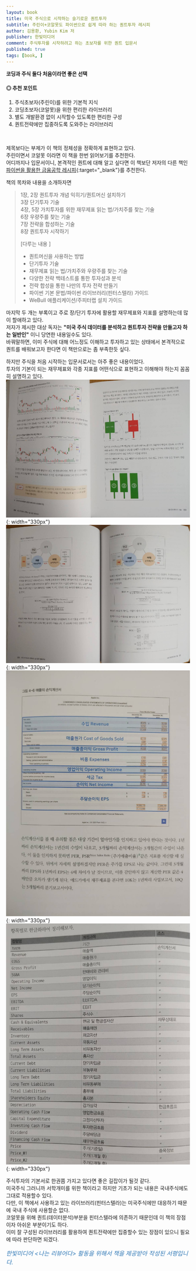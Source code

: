```yaml
---
layout: book
title: 미국 주식으로 시작하는 슬기로운 퀀트투자
subtitle: 주린이+코알못도 파이썬으로 쉽게 따라 하는 퀀트투자 레시피
author: 김용환, Yubin Kim 저
publisher: 한빛미디어
comment: 주식투자를 시작하려고 하는 초보자를 위한 퀀트 입문서
published: true
tags: [book, ]
---
```


**코딩과 주식 둘다 처음이라면 좋은 선택**

#### ◎ 추천 포인트
1. 주식초보자(주린이)를 위한 기본적 지식
2. 코딩초보자(코알못)을 위한 편리한 라이브러리
3. 별도 개발환경 없이 시작할수 있도록한 편리한 구성
4. 퀀트전략에만 집중하도록 도와주는 라이브러리

<br>

제목보다는 부제가 이 책의 정체성을 정확하게 표현하고 있다.  
주린이면서 코알못 이라면 이 책을 한번 읽어보기를 추천한다.  
어디까지나 입문서이니, 본격적인 퀀트에 대해 알고 싶다면 이 책보단 저자의 다른 책인 [파이썬을 활용한 금융공학 레시피](https://www.hanbit.co.kr/store/books/look.php?p_code=B3298114751){:target="_blank"}를 추천한다.


책의 목차와 내용을 소개하자면  

>1장, 2장 퀀트투자 개념 익히기/퀀트머신 설치하기  
>3장 단기투자 기술  
>4장, 5장 가치투자를 위한 재무제표 읽는 법/가치주를 찾는 기술  
>6장 우량주를 찾는 기술  
>7장 전략을 합성하는 기술  
>8장 퀀트투자 시작하기
>
>[다루는 내용 ]
>- 퀀트머신을 사용하는 방법
>- 단기투자 기술
>- 재무제표 읽는 법/가치주와 우량주를 찾는 기술
>- 다양한 전략 백테스트를 통한 투자성과 분석
>- 전략 합성을 통한 나만의 투자 전략 만들기
>- 파이썬 기본 문법/파이썬 라이브러리(핀터스텔라) 가이드
>- WeBull 애플리케이션/주피터랩 설치 가이드  
  
마지막 두 개는 부록이고 주로 장/단기 투자에 활용할 재무제표와 지표를 설명하는데 많이 할애하고 있다.  
저자가 제시한 대상 독자는 **"미국 주식 데이터를 분석하고 퀀트투자 전략을 만들고자 하는 일반인"** 이니 당연한 내용일수도 있다.   
바꿔말하면, 이미 주식에 대해 어느정도 이해하고 투자하고 있는 상태에서 본격적으로 퀀트를 배워보고자 한다면 이 책만으로는 좀 부족한듯 싶다.  

하지만 주식을 처음 시작하는 입문서로서는 아주 좋은 내용이었다.  
투자의 기본이 되는 재무제표와 각종 지표를 어떤식으로 표현하고 이해해야 하는지 꼼꼼히 설명하고 있다.  
![1](../../img/2021-10-23-미국%20주식으로%20시작하는%20슬기로운%20퀀트투자/1.jpg){: width="330px"}
![1](../../img/2021-10-23-미국%20주식으로%20시작하는%20슬기로운%20퀀트투자/2.jpg){: width="330px"}
![1](../../img/2021-10-23-미국%20주식으로%20시작하는%20슬기로운%20퀀트투자/3.jpg){: width="330px"}
![1](../../img/2021-10-23-미국%20주식으로%20시작하는%20슬기로운%20퀀트투자/6.jpg){: width="330px"}

주식투자의 기본서로 한권쯤 가지고 있다면 좋은 길잡이가 될것 같다.  
미국주식 그러니까 서학개미를 위한 책이라고 하지만 기초가 되는 내용은 국내주식에도 그대로 적용할수 있다.  
다만, 이 책에서 사용하고 있는 라이브러리(핀터스텔라)는 미국주식에만 대응하기 때문에 국내 주식에 사용할순 없다.  
코알못을 위해 퀀트(데이터분석)부분을 핀터스텔라에 의존하기 때문인데 이 책의 장점이자 아쉬운 부분이기도 하다.  
이미 잘 구성된 라이브러리를 활용하여 퀀트전략에만 집중할수 있는 장점이 있으니 필요에 따라 판단하면 되겠다.  



<p style="color: #337ab7;font-size: medium;"><em>한빛미디어 &lt;나는 리뷰어다&gt; 활동을 위해서 책을 제공받아 작성된 서평입니다.</em></p>

